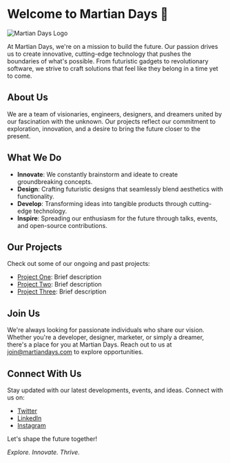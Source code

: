 # Welcome to Martian Days 🚀

![Martian Days Logo](link_to_your_logo.png)

At Martian Days, we're on a mission to build the future. Our passion drives us to create innovative, cutting-edge technology that pushes the boundaries of what's possible. From futuristic gadgets to revolutionary software, we strive to craft solutions that feel like they belong in a time yet to come.

## About Us

We are a team of visionaries, engineers, designers, and dreamers united by our fascination with the unknown. Our projects reflect our commitment to exploration, innovation, and a desire to bring the future closer to the present.

## What We Do

- **Innovate**: We constantly brainstorm and ideate to create groundbreaking concepts.
- **Design**: Crafting futuristic designs that seamlessly blend aesthetics with functionality.
- **Develop**: Transforming ideas into tangible products through cutting-edge technology.
- **Inspire**: Spreading our enthusiasm for the future through talks, events, and open-source contributions.

## Our Projects

Check out some of our ongoing and past projects:
- [Project One](link_to_project_one): Brief description
- [Project Two](link_to_project_two): Brief description
- [Project Three](link_to_project_three): Brief description

## Join Us

We're always looking for passionate individuals who share our vision. Whether you're a developer, designer, marketer, or simply a dreamer, there's a place for you at Martian Days. Reach out to us at [join@martiandays.com](mailto:join@martiandays.com) to explore opportunities.

## Connect With Us

Stay updated with our latest developments, events, and ideas. Connect with us on:
- [Twitter](link_to_twitter)
- [LinkedIn](link_to_linkedin)
- [Instagram](link_to_instagram)

Let's shape the future together!

*Explore. Innovate. Thrive.*
